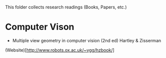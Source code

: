 This folder collects research readings (Books, Papers, etc.)

# Computer Vison

* Multiple view geometry in computer vision (2nd ed) Hartley & Zisserman

(Website)[http://www.robots.ox.ac.uk/~vgg/hzbook/]
